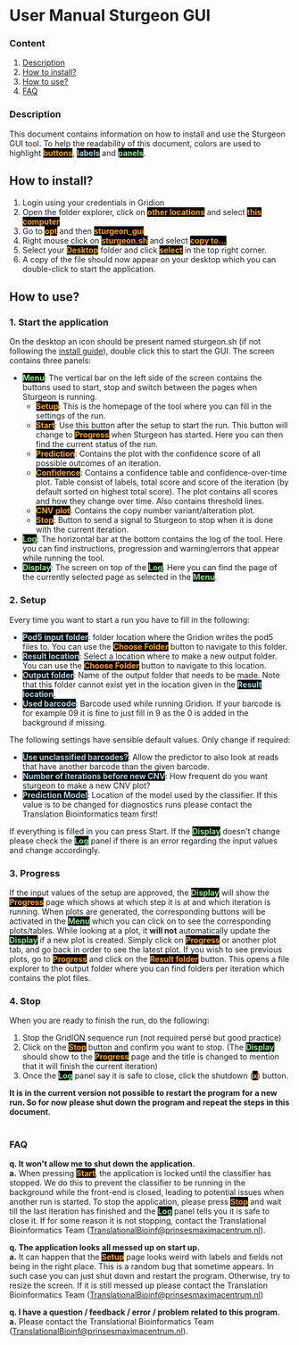 # User Manual Sturgeon GUI

### Content

1. [Description](#description)
2. [How to install?](#how-to-install)
3. [How to use?](#how-to-use)
4. [FAQ](#faq)

### Description
This document contains information on how to install and use the Sturgeon GUI tool. To help the readability of this 
document, colors are used to highlight 
<span style="background-color: black; color:orange"><b>buttons</b></span>,
<span style="background-color: black; color:lightblue"><b>labels</b></span> and
<span style="background-color: black; color:lightgreen"><b>panels</b></span>.

## How to install?
1. Login using your credentials in Gridion
2. Open the folder explorer, click on <span style="background-color: black; color:orange"><b>other locations</b></span> and 
select <span style="background-color: black; color:orange"><b>this computer</b></span>
3. Go to <span style="background-color: black; color:orange"><b>opt</b></span> and then 
<span style="background-color: black; color:orange"><b>sturgeon_gui</b></span>
4. Right mouse click on <span style="background-color: black; color:orange"><b>sturgeon.sh</b></span>  and select 
<span style="background-color: black; color:orange"><b>copy to...</b></span>
5. Select your <span style="background-color: black; color:orange"><b>Desktop</b></span>  folder and click 
<span style="background-color: black; color:orange"><b>select</b></span>  in the top right corner.
6. A copy of the file should now appear on your desktop which you can double-click to start the application.

## How to use?

### 1. Start the application
On the desktop an icon should be present named sturgeon.sh (if not following the [install guide](#how-to-install)), double click 
this to start the GUI. The screen contains three panels:  
* <span style="background-color: black; color:lightgreen"><b>Menu</b></span>: The vertical bar on the left side of the screen 
contains the buttons used to start, stop and switch between the pages when Sturgeon is running.
  * <span style="background-color: black; color:orange"><b>Setup</b></span>: This is the homepage of the tool where you can 
fill in the settings of the run.
  * <span style="background-color: black; color:orange"><b>Start</b></span>: Use this button after the setup to start the run.
 This button will change to <span style="background-color: black; color:orange"><b>Progress</b></span> when Sturgeon has 
started. Here you can then find the current status of the run.
  * <span style="background-color: black; color:orange"><b>Prediction</b></span>: Contains the plot with the confidence score 
of all possible outcomes of an iteration.
  * <span style="background-color: black; color:orange"><b>Confidence</b></span>: Contains a confidence table and 
confidence-over-time plot. Table consist of labels, total score and score of the iteration (by default sorted on 
highest total score). The plot contains all scores and how they change over time. Also contains threshold lines.
  * <span style="background-color: black; color:orange"><b>CNV plot</b></span>: Contains the copy number variant/alteration 
plot.
  * <span style="background-color: black; color:orange"><b>Stop</b></span>: Button to send a signal to Sturgeon to stop when 
it is done with the current iteration. 
* <span style="background-color: black; color:lightgreen"><b>Log</b></span>: The horizontal bar at the bottom contains the log 
of the tool. Here you can find instructions, progression and warning/errors that appear while running the tool.
* <span style="background-color: black; color:lightgreen"><b>Display</b></span>: The screen on top of the 
<span style="background-color: black; color:lightgreen"><b>Log</b></span>. Here you can find the page of the currently 
selected page as selected in the <span style="background-color: black; color:lightgreen"><b>Menu</b></span>.

### 2. Setup
Every time you want to start a run you have to fill in the following:
* <span style="background-color: black; color:lightblue"><b>Pod5 input folder</b></span>:  folder location where the Gridion 
writes the pod5 files to. You can use the <span style="background-color: black; color:orange"><b>Choose Folder</b></span> 
button to navigate to this folder.
* <span style="background-color: black; color:lightblue"><b>Result location</b></span>:  Select a location where to make a new 
output folder. You can use the <span style="background-color: black; color:orange"><b>Choose Folder</b></span>  button to 
navigate to this location.
* <span style="background-color: black; color:lightblue"><b>Output folder</b></span>:  Name of the output folder that needs to be 
made. Note that this folder cannot exist yet in the location given in the 
<span style="background-color: black; color:lightblue"><b>Result location</b></span>.
* <span style="background-color: black; color:lightblue"><b>Used barcode</b></span>:  Barcode used while running Gridion. If your 
barcode is for example 09 it is fine to just fill in 9 as the 0 is added in the background if missing.

The following settings have sensible default values. Only change if required:
* <span style="background-color: black; color:lightblue"><b>Use unclassified barcodes?</b></span>:  Allow the predictor to also 
look at reads that have another barcode than the given barcode.
* <span style="background-color: black; color:lightblue"><b>Number of iterations before new CNV</b></span>:  How frequent do you 
want sturgeon to make a new CNV plot?
* <span style="background-color: black; color:lightblue"><b>Prediction Model</b></span>:  Location of the model used by the 
classifier. If this value is to be changed for diagnostics runs please contact the Translation Bioinformatics team 
first!

If everything is filled in you can press Start. If the 
<span style="background-color: black; color:lightgreen"><b>Display</b></span> doesn't change please check the 
<span style="background-color: black; color:lightgreen"><b>Log</b></span> panel if there is an error regarding the input 
values and change accordingly. 

### 3. Progress
If the input values of the setup are approved, the 
<span style="background-color: black; color:lightgreen"><b>Display</b></span> will show the 
<span style="background-color: black; color:orange"><b>Progress</b></span> page which shows at which step it is at and which 
iteration is running. 
When plots are generated, the corresponding buttons will be activated in the 
<span style="background-color: black; color:lightgreen"><b>Menu</b></span> which you can click on to see the corresponding 
plots/tables.
While looking at a plot, it **will not** automatically update the 
<span style="background-color: black; color:lightgreen"><b>Display</b></span> if a new plot is created. 
Simply click on <span style="background-color: black; color:orange"><b>Progress</b></span> or another plot tab, and go back in 
order to see the latest plot. 
If you wish to see previous plots, go to <span style="background-color: black; color:orange"><b>Progress</b></span> and click 
on the <span style="background-color: black; color:orange"><b>Result folder</b></span> button. 
This opens a file explorer to the output folder where you can find folders per iteration which contains the plot files.

### 4. Stop
When you are ready to finish the run, do the following:
1. Stop the GridION sequence run (not required persé but good practice)
2. Click on the <span style="background-color: black; color:orange"><b>Stop</b></span> button and confirm you want to stop. 
(The <span style="background-color: black; color:lightgreen"><b>Display</b></span> should show to the 
<span style="background-color: black; color:orange"><b>Progress</b></span> page and the title is changed to mention that it 
will finish the current iteration)
3. Once the <span style="background-color: black; color:lightgreen"><b>Log</b></span> panel say it is safe to close, click the 
shutdown (<span style="background-color: black; color:orange"><b>x</b></span>) button.

**It is in the current version not possible to restart the program for a new run. So for now please shut down the 
program and repeat the steps in this document.**
<br>
<br>
### FAQ
**q. It won't allow me to shut down the application.**   
**a.**  When pressing <span style="background-color: black; color:orange"><b>Start</b></span>, the application is locked until 
the classifier has stopped. We do this to prevent the classifier to be running in the background while the front-end is 
closed, leading to potential issues when another run is started. To stop the application, please press 
<span style="background-color: black; color:orange"><b>Stop</b></span> and wait till the last iteration has finished and the 
<span style="background-color: black; color:lightgreen"><b>Log</b></span> panel tells you it is safe to close it. If for some 
reason it is not stopping, contact the Translational Bioinformatics Team ([TranslationalBioinf@prinsesmaximacentrum.nl](mailto:TranslationalBioinf@prinsesmaximacentrum.nl)).

**q. The application looks all messed up on start up.**     
**a.**  It can happen that the <span style="background-color: black; color:orange"><b>Setup</b></span> page looks weird with 
labels and fields not being in the right place. This is a random bug that sometime appears. In such case you can just 
shut down and restart the program. Otherwise, try to resize the screen. If it is still messed up please contact the 
Translation Bioinformatics Team ([TranslationalBioinf@prinsesmaximacentrum.nl](mailto:TranslationalBioinf@prinsesmaximacentrum.nl))

**q. I have a question / feedback / error / problem related to this program.**   
**a.**  Please contact the Translational Bioinformatics Team ([TranslationalBioinf@prinsesmaximacentrum.nl](mailto:TranslationalBioinf@prinsesmaximacentrum.nl)).